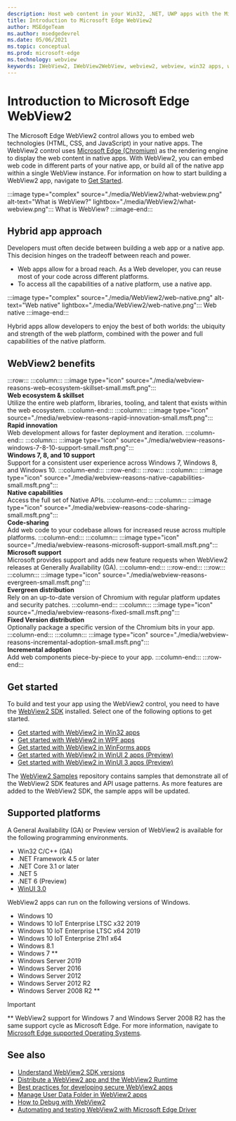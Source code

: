 ```yaml
---
description: Host web content in your Win32, .NET, UWP apps with the Microsoft Edge WebView2 control
title: Introduction to Microsoft Edge WebView2
author: MSEdgeTeam
ms.author: msedgedevrel
ms.date: 05/06/2021
ms.topic: conceptual
ms.prod: microsoft-edge
ms.technology: webview
keywords: IWebView2, IWebView2WebView, webview2, webview, win32 apps, win32, edge, ICoreWebView2, CoreWebView2, ICoreWebView2Host, browser control, edge html, Windows Forms, WinForms, WPF, .NET, WinUI, Project Reunion
---
```

# Introduction to Microsoft Edge WebView2

<!-- special handling for this .md file: uses 2 trailing spaces for card layout; preserve trailing spaces -->

The Microsoft Edge WebView2 control allows you to embed web technologies \(HTML, CSS, and JavaScript\) in your native apps.  The WebView2 control uses [Microsoft Edge (Chromium)][MicrosoftedgeinsiderMain] as the rendering engine to display the web content in native apps.  With WebView2, you can embed web code in different parts of your native app, or build all of the native app within a single WebView instance.  For information on how to start building a WebView2 app, navigate to [Get Started](#get-started).

:::image type="complex" source="./media/WebView2/what-webview.png" alt-text="What is WebView?" lightbox="./media/WebView2/what-webview.png":::
   What is WebView?
:::image-end:::


<!-- ====================================================================== -->
## Hybrid app approach

Developers must often decide between building a web app or a native app.  This decision hinges on the tradeoff between reach and power.
*  Web apps allow for a broad reach.  As a Web developer, you can reuse most of your code across different platforms.
*  To access all the capabilities of a native platform, use a native app.

:::image type="complex" source="./media/WebView2/web-native.png" alt-text="Web native" lightbox="./media/WebView2/web-native.png":::
   Web native
:::image-end:::

Hybrid apps allow developers to enjoy the best of both worlds: the ubiquity and strength of the web platform, combined with the power and full capabilities of the native platform.


<!-- ====================================================================== -->
## WebView2 benefits

<!--
In the below table, keep two trailing spaces after each image line and after each heading line, to keep card elements tight but not concatenated.
Similar table: [Overview of Progressive Web Apps (PWAs)](..\progressive-web-apps-chromium\index.md#characteristics-of-a-pwa)
-->

:::row:::
    :::column:::
        :::image type="icon" source="./media/webview-reasons-web-ecosystem-skillset-small.msft.png":::  
        **Web ecosystem & skillset**  
        Utilize the entire web platform, libraries, tooling, and talent that exists within the web ecosystem.
    :::column-end:::
    :::column:::
        :::image type="icon" source="./media/webview-reasons-rapid-innovation-small.msft.png":::  
        **Rapid innovation**  
        Web development allows for faster deployment and iteration.
    :::column-end:::
    :::column:::
        :::image type="icon" source="./media/webview-reasons-windows-7-8-10-support-small.msft.png":::  
        **Windows 7, 8, and 10 support**  
        Support for a consistent user experience across Windows 7, Windows 8, and Windows 10.
    :::column-end:::
:::row-end:::
:::row:::
    :::column:::
        :::image type="icon" source="./media/webview-reasons-native-capabilities-small.msft.png":::  
        **Native capabilities**  
        Access the full set of Native APIs.
    :::column-end:::
    :::column:::
        :::image type="icon" source="./media/webview-reasons-code-sharing-small.msft.png":::  
        **Code-sharing**  
        Add web code to your codebase allows for increased reuse across multiple platforms.
    :::column-end:::
    :::column:::
        :::image type="icon" source="./media/webview-reasons-microsoft-support-small.msft.png":::  
        **Microsoft support**  
        Microsoft provides support and adds new feature requests when WebView2 releases at Generally Availability \(GA\).
    :::column-end:::
:::row-end:::
:::row:::
    :::column:::
        :::image type="icon" source="./media/webview-reasons-evergreen-small.msft.png":::  
        **Evergreen distribution**  
        Rely on an up-to-date version of Chromium with regular platform updates and security patches.
    :::column-end:::
    :::column:::
        :::image type="icon" source="./media/webview-reasons-fixed-small.msft.png":::  
        **Fixed Version distribution**  
        Optionally package a specific version of the Chromium bits in your app.
    :::column-end:::
    :::column:::
        :::image type="icon" source="./media/webview-reasons-incremental-adoption-small.msft.png":::  
        **Incremental adoption**  
        Add web components piece-by-piece to your app.
    :::column-end:::
:::row-end:::


<!-- ====================================================================== -->
## Get started

To build and test your app using the WebView2 control, you need to have <!--both [Microsoft Edge (Chromium)][MicrosoftedgeinsiderDownload] and -->the [WebView2 SDK][NugetPackagesMicrosoftWebWebView2] installed.  Select one of the following options to get started.

*   [Get started with WebView2 in Win32 apps][Webview2GetStartedWin32]
*   [Get started with WebView2 in WPF apps][Webview2GetStartedWpf]
*   [Get started with WebView2 in WinForms apps][Webview2GetStartedWinforms]
*   [Get started with WebView2 in WinUI 2 apps (Preview)][Webview2GetStartedWinui2]
*   [Get started with WebView2 in WinUI 3 apps (Preview)][Webview2GetStartedWinui]

The [WebView2 Samples][GithubMicrosoftedgeWebview2samples] repository contains samples that demonstrate all of the WebView2 SDK features and API usage patterns.  As more features are added to the WebView2 SDK, the sample apps will be updated.


<!-- ====================================================================== -->
## Supported platforms

A General Availability \(GA\) or Preview version of WebView2 is available for the following programming environments.

*   Win32 C/C++ \(GA\)
*   .NET Framework 4.5 or later
*   .NET Core 3.1 or later
*   .NET 5
*   .NET 6 (Preview)
*   [WinUI 3.0][UwpToolkitsWinui3]

WebView2 apps can run on the following versions of Windows.

*   Windows 10
*   Windows 10 IoT Enterprise LTSC x32 2019
*   Windows 10 IoT Enterprise LTSC x64 2019
*   Windows 10 IoT Enterprise 21h1 x64
*   Windows 8.1
*   Windows 7 \*\*
*   Windows Server 2019
*   Windows Server 2016
*   Windows Server 2012
*   Windows Server 2012 R2
*   Windows Server 2008 R2 \*\*

> [!IMPORTANT]
> \*\* WebView2 support for Windows 7 and Windows Server 2008 R2 has the same support cycle as Microsoft Edge.  For more information, navigate to [Microsoft Edge supported Operating Systems][DeployedgeMicrosoftEdgeSupportedOS].


<!-- ====================================================================== -->
## See also

*  [Understand WebView2 SDK versions][Webview2ConceptsVersioning]
*  [Distribute a WebView2 app and the WebView2 Runtime][Webview2ConceptsDistribution]
*  [Best practices for developing secure WebView2 apps][Webview2ConceptsSecurity]
*  [Manage User Data Folder in WebView2 apps][Webview2ConceptsUserDataFolder]
*  [How to Debug with WebView2][Webview2HowToDebug]
*  [Automating and testing WebView2 with Microsoft Edge Driver][Webview2HowToWebdriver]


<!-- ====================================================================== -->
<!-- links -->
[Webview2ConceptsDistribution]: ./concepts/distribution.md "Distribute a WebView2 app and the WebView2 Runtime | Microsoft Docs"
[Webview2ConceptsSecurity]: ./concepts/security.md "Best practices for developing secure WebView2 apps | Microsoft Docs"
[Webview2ConceptsUserDataFolder]: ./concepts/user-data-folder.md "Manage the user data folder | Microsoft Docs"
[Webview2ConceptsVersioning]: ./concepts/versioning.md "Understand WebView2 SDK versions | Microsoft Docs"

[Webview2GetStartedWin32]: ./get-started/win32.md "Get started with WebView2 in Win32 apps | Microsoft Docs"
[Webview2GetStartedWinforms]: ./get-started/winforms.md "Get started with WebView2 in WinForms apps | Microsoft Docs"
[Webview2GetStartedWinui2]: ./get-started/winui2.md "Get started with WebView2 in WinUI 2 apps | Microsoft Docs"
[Webview2GetStartedWinui]: ./get-started/winui.md "Get started with WebView2 in WinUI 3 apps (Preview) | Microsoft Docs"
[Webview2GetStartedWpf]: ./get-started/wpf.md "Get started with WebView2 in WPF apps | Microsoft Docs"

[Webview2HowToDebug]: ./how-to/debug.md "Get started debugging WebView2 apps | Microsoft Docs"
[Webview2HowToWebdriver]: ./how-to/webdriver.md "Automating and testing WebView2 with Microsoft Edge Driver | Microsoft Docs"
[Webview2ReleaseNotes]: ./release-notes.md "Release notes for WebView2 SDK | Microsoft Docs"
<!-- external links -->
[UwpToolkitsWinui3]: /uwp/toolkits/winui3/index "Windows UI Library 3 Preview 2 (July 2020) | Microsoft Docs"
[DeployedgeMicrosoftEdgeSupportedOS]: /deployedge/microsoft-edge-supported-operating-systems "Microsoft Edge supported Operating Systems | Microsoft Docs"

[GithubMicrosoftedgeWebview2samples]: https://github.com/MicrosoftEdge/WebView2Samples "WebView2 Samples - MicrosoftEdge/WebView2Samples | GitHub"
[GithubMicrosoftedgeWebviewfeddback]: https://github.com/MicrosoftEdge/WebViewFeedback "WebView Feedback - MicrosoftEdge/WebViewFeedback | GitHub"

[MicrosoftedgeinsiderMain]: https://www.microsoftedgeinsider.com "Microsoft Edge Insider"

[NugetPackagesMicrosoftWebWebView2]: https://www.nuget.org/packages/Microsoft.Web.WebView2 "Microsoft.Web.WebView2 | NuGet Gallery"
